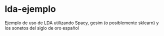 # lda-ejemplo
Ejemplo de uso de LDA utilizando Spacy, gesim (o posiblemente sklearn) y los sonetos del siglo de oro español
